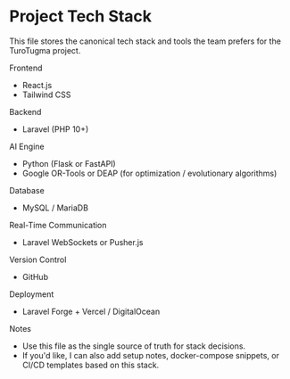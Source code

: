 # Project Tech Stack

This file stores the canonical tech stack and tools the team prefers for the TuroTugma project.

Frontend
- React.js
- Tailwind CSS

Backend
- Laravel (PHP 10+)

AI Engine
- Python (Flask or FastAPI)
- Google OR-Tools or DEAP (for optimization / evolutionary algorithms)

Database
- MySQL / MariaDB

Real-Time Communication
- Laravel WebSockets or Pusher.js

Version Control
- GitHub

Deployment
- Laravel Forge + Vercel / DigitalOcean

Notes
- Use this file as the single source of truth for stack decisions.
- If you'd like, I can also add setup notes, docker-compose snippets, or CI/CD templates based on this stack.
